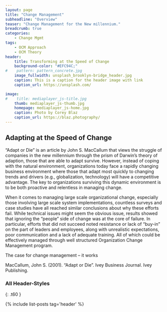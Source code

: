 ```yaml
---
layout: page
title: "Change Management"
subheadline: "Overview"
teaser: "Change Management for the New millennium."
breadcrumb: true
categories:
    - Change Mgmt
tags:
    - OCM Approach
    - OCM Theory
header:
    title: Transforming at the Speed of Change
    background-color: "#EFC94C;"
#    pattern: pattern_concrete.jpg
    image_fullwidth: unsplash_brooklyn-bridge_header.jpg
    caption: This is a caption for the header image with link
    caption_url: https://unsplash.com/

image:
#    title: mediaplayer_js-title.jpg
    thumb: mediaplayer_js-thumb.jpg
    homepage: mediaplayer_js-home.jpg
    caption: Photo by Corey Blaz
    caption_url: https://blaz.photography/
---
```

<!--more-->

## Adapting at the Speed of Change
“Adapt or Die” is an article by John S. MacCallum that views the struggle of companies in the new millennium through the prism of Darwin’s theory of adaption, those that are able to adapt survive. However, instead of coping with the natural environment, organizations today face a rapidly changing business environment where those that adapt most quickly to changing trends and drivers (e.g., globalization, technology) will have a competitive advantage. The key to organizations surviving this dynamic environment is to be both proactive and relentless in managing change.

When it comes to managing large scale organizational change, especially those involving large scale system implementations, countless surveys and case studies have all reached similar conclusions about why these efforts fail. While technical issues might seem the obvious issue, results showed that ignoring the “people” side of change was at the core of failure. In particular, efforts that did not succeed noted resistance or lack of “buy-in” on the part of leaders and employees, along with unrealistic expectations, poor communication and a lack of adequate training. All of which could be effectively managed through well structured Organization Change Management program.

The case for change management – it works

MacCallum, John S. (2001). “Adapt or Die”. Ivey Business Journal. Ivey Publishing.



### All Header-Styles
{: .t60 }

{% include list-posts tag='header' %}
